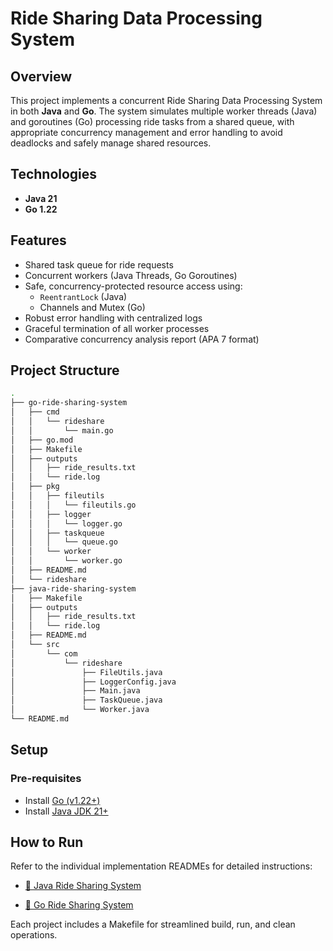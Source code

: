 # Ride Sharing Data Processing System

## Overview

This project implements a concurrent Ride Sharing Data Processing System in both **Java** and **Go**. The system simulates multiple worker threads (Java) and goroutines (Go) processing ride tasks from a shared queue, with appropriate concurrency management and error handling to avoid deadlocks and safely manage shared resources.

## Technologies

- **Java 21**
- **Go 1.22**

## Features

- Shared task queue for ride requests
- Concurrent workers (Java Threads, Go Goroutines)
- Safe, concurrency-protected resource access using:
  - `ReentrantLock` (Java)
  - Channels and Mutex (Go)
- Robust error handling with centralized logs
- Graceful termination of all worker processes
- Comparative concurrency analysis report (APA 7 format)

## Project Structure

```bash
.
├── go-ride-sharing-system
│   ├── cmd
│   │   └── rideshare
│   │       └── main.go
│   ├── go.mod
│   ├── Makefile
│   ├── outputs
│   │   ├── ride_results.txt
│   │   └── ride.log
│   ├── pkg
│   │   ├── fileutils
│   │   │   └── fileutils.go
│   │   ├── logger
│   │   │   └── logger.go
│   │   ├── taskqueue
│   │   │   └── queue.go
│   │   └── worker
│   │       └── worker.go
│   ├── README.md
│   └── rideshare
├── java-ride-sharing-system
│   ├── Makefile
│   ├── outputs
│   │   ├── ride_results.txt
│   │   └── ride.log
│   ├── README.md
│   └── src
│       └── com
│           └── rideshare
│               ├── FileUtils.java
│               ├── LoggerConfig.java
│               ├── Main.java
│               ├── TaskQueue.java
│               └── Worker.java
└── README.md
```

## Setup

### Pre-requisites

- Install [Go (v1.22+)](https://go.dev/doc/install)
- Install [Java JDK 21+](https://www.oracle.com/java/technologies/downloads/)

## How to Run

Refer to the individual implementation READMEs for detailed instructions:

- [📄 Java Ride Sharing System](./java-ride-sharing-system/README.md)

- [📄 Go Ride Sharing System](./go-ride-sharing-system/README.md)

Each project includes a Makefile for streamlined build, run, and clean operations.
